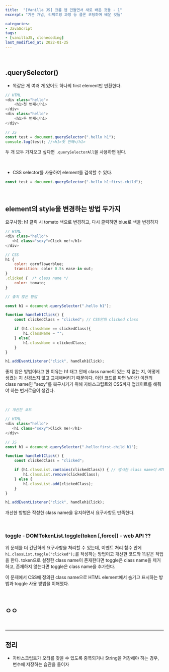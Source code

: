 ```yaml
---
title:  "[Vanilla JS] 크롬 앱 만들면서 새로 배운 것들 - 1"
excerpt: "기본 개념, 리팩토링 과정 등 클론 코딩하며 배운 것들"

categories:
- JavaScript
tags:
- [vanillaJS, clonecoding]
last_modified_at: 2022-01-25
---
```


<br>

## .querySelector()

- 똑같은 게 여러 개 있어도 하나의 first element만 반환한다.

```javascript
// HTML
<div class="hello">
    <h1>첫 번째</h1>
</div> 
<div class="hello">
    <h1>두 번째</h1>
</div> 

// JS
const test = document.querySelector(".hello h1"); 
console.log(test); //<h1>첫 번째</h1>
```
두 개 모두 가져오고 싶다면 `.querySelectorAll`을 사용하면 된다.

<br>

- CSS selector를 사용하여 element를 검색할 수 있다. 

```javascript
const test = document.querySelector(".hello h1:first-child");
```

<br>

## element의 style을 변경하는 방법 두가지

요구사항: h1 클릭 시 tomato 색으로 변경하고, 다시 클릭하면 blue로 색을 변경하자

```javascript
// HTML
<div class="hello">
   <h1 class="sexy">Click me!</h1> 
</div>

// CSS
h1 {
    color: cornflowerblue;
    transition: color 0.5s ease-in-out;
}
.clicked {  /* class name */
    color: tomato;
}
```
```javascript
// 좋지 않은 방법

const h1 = document.querySelector(".hello h1");

function handleh1Click() {
    const clickedClass = "clicked"; // CSS안의 clicked class

    if (h1.className == clickedClass){
        h1.className = "";
    } else{
        h1.className = clickedClass;
    }
}

h1.addEventListener("click", handleh1Click); 
```
좋지 않은 방법이라고 한 이유는 h1 태그 안에 class name이 있는 지 없는 지, 어떻게 생겼는 지 신경쓰지 않고 교체해버리기 때문이다. 이런 코드를 짜면 날아간 이전의 class name인 "sexy"를 복구시키기 위해 자바스크립트와 CSS까지 업데이트를 해줘야 하는 번거로움이 생긴다.

<br>

```javascript
// 개선한 코드

// HTML
<div class="hello">
   <h1 class="sexy">Click me!</h1> 
</div>

// JS
const h1 = document.querySelector(".hello:first-child h1");

function handleh1Click() {
    const clickedClass = "clicked";

    if (h1.classList.contains(clickedClass)) { // 명시한 class name이 HTML element의 class에 포함되어 있는 게 있다면
        h1.classList.remove(clickedClass);
    } else {
        h1.classList.add(clickedClass);
    }
}

h1.addEventListener("click", handleh1Click); 
```
개선한 방법은 작성한 class name을 유지하면서 요구사항도 만족한다.

<br>

### toggle - DOMTokenList.toggle(token [,force]) - web API ??

위 문제를 더 간단하게 요구사항을 처리할 수 있는데, 이벤트 처리 함수 안에 `h1.classList.toggle("clicked");`를 작성하는 방법이고 개선한 코드와 똑같은 작업을 한다. token으로 설정한 class name이 존재한다면 toggle은 class name을 제거하고, 존재하지 않는다면 toggle은 class name을 추가한다.

이 문제에서 CSS에 정의된 class name으로 HTML element에서 숨기고 표시하는 방법과 toggle 사용 방법을 이해했다.

<br>

## ㅇㅇ






<br>

---
## 정리 
- 자바스크립트가 오타를 찾을 수 있도록 중복되거나 String을 저장해야 하는 경우, 변수에 저장하는 습관을 들이자 
